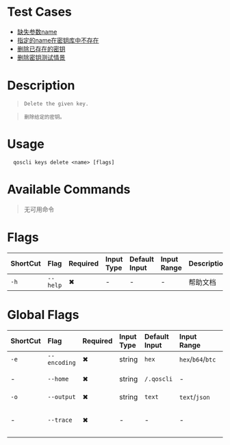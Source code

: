 # Test Cases

- [缺失参数name](./TestCase01.md)
- [指定的name在密钥库中不存在](./TestCase02.md)
- [删除已存在的密钥](./TestCase03.md)
- [删除密钥测试情景](./TestCase04.md)

# Description

>     Delete the given key.

>     删除给定的密钥。

# Usage
```
  qoscli keys delete <name> [flags]
```

# Available Commands

>无可用命令

# Flags

| ShortCut | Flag       | Required | Input Type | Default Input | Input Range | Description |
|:---------|:-----------|:---------|:-----------|:--------------|:------------|:------------|
| `-h`     | `--help`   | ✖        | -          | -             | -           | 帮助文档        |

# Global Flags

| ShortCut | Flag         | Required | Input Type | Default Input | Input Range       | Description  |
|:---------|:-------------|:---------|:-----------|:--------------|:------------------|:-------------|
| `-e`     | `--encoding` | ✖        | string     | `hex`         | `hex`/`b64`/`btc` | 二进制编码        |
| -        | `--home`     | ✖        | string     | `/.qoscli`    | -                 | 配置和数据的目录     |
| `-o`     | `--output`   | ✖        | string     | `text`        | `text`/`json`     | 输出格式         |
| -        | `--trace`    | ✖        | -          | -             | -                 | 打印出错时的完整堆栈跟踪 |
